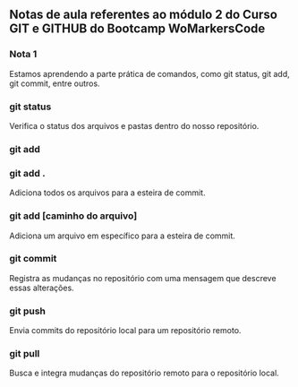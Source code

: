 ## Notas de aula referentes ao módulo 2 do Curso GIT e GITHUB do Bootcamp WoMarkersCode

### Nota 1
Estamos aprendendo a parte prática de comandos, como git status, git add, git commit, entre outros.

### git status
Verifica o status dos arquivos e pastas dentro do nosso repositório.

### git add

### git add .

Adiciona todos os arquivos para a esteira de commit.

### git add [caminho do arquivo]

Adiciona um arquivo em específico para a esteira de commit.

### git commit

Registra as mudanças no repositório com uma mensagem que descreve essas alterações. 

### git push

Envia commits do repositório local para um repositório remoto. 

### git pull

Busca e integra mudanças do repositório remoto para o repositório local. 